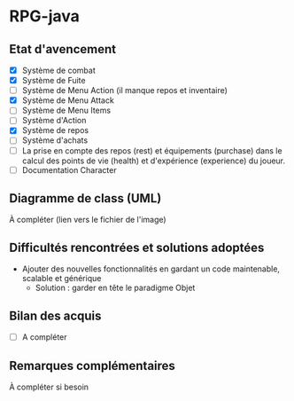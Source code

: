 # RPG-java

## Etat d'avencement

- [x] Système de combat
- [x] Système de Fuite
- [ ] Système de Menu Action (il manque repos et inventaire)
- [x] Système de Menu Attack
- [ ] Système de Menu Items
- [ ] Système d'Action
- [x] Système de repos
- [ ] Système d'achats
- [ ] La prise en compte des repos (rest) et équipements (purchase) dans le calcul des points de vie (health) et d'expérience (experience) du joueur.
- [ ] Documentation Character

## Diagramme de class (UML)

À compléter (lien vers le fichier de l'image)

## Difficultés rencontrées et solutions adoptées

- Ajouter des nouvelles fonctionnalités en gardant un code maintenable, scalable et générique
  - Solution : garder en tête le paradigme Objet

## Bilan des acquis

- [ ] A compléter

## Remarques complémentaires

À compléter si besoin